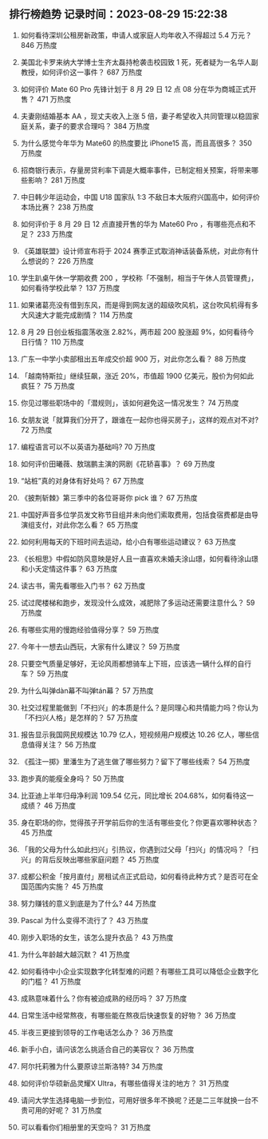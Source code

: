 
## 排行榜趋势 记录时间：2023-08-29 15:22:38
  
  1. 如何看待深圳公租房新政策，申请人或家庭人均年收入不得超过 5.4 万元？ 846 万热度
    
  2. 美国北卡罗来纳大学博士生齐太磊持枪袭击校园致 1 死，死者疑为一名华人副教授，如何评价这一事件？ 687 万热度
    
  3. 如何评价 Mate 60 Pro 先锋计划于 8 月 29 日 12 点 08 分在华为商城正式开售？ 471 万热度
    
  4. 夫妻刚结婚基本 AA ，现丈夫收入上涨 5 倍，妻子希望收入共同管理以稳固家庭关系，妻子的要求合理吗？ 384 万热度
    
  5. 为什么感觉今年华为 Mate60 的热度要比 iPhone15 高，而且高很多？ 350 万热度
    
  6. 招商银行表示，存量房贷利率下调是大概率事件，已制定相关预案，将带来哪些影响？ 281 万热度
    
  7. 中日韩少年运动会，中国 U18 国家队 1:3 不敌日本大阪府兴国高中，如何评价本场比赛？ 238 万热度
    
  8. 如何评价于 8 月 29 日 12 点直接开售的华为 Mate60 Pro ，有哪些亮点和不足？ 233 万热度
    
  9. 《英雄联盟》设计师宣布将于 2024 赛季正式取消神话装备系统，对此你有什么想说的？ 226 万热度
    
  10. 学生趴桌午休一学期收费 200 ，学校称「不强制，相当于午休人员管理费」，如何看待学校此举？ 137 万热度
    
  11. 如果诸葛亮没有借到东风，而是得到网友送的超级吹风机，这台吹风机得有多大风速大才能完成剧情？ 114 万热度
    
  12. 8 月 29 日创业板指震荡收涨 2.82%，两市超 200 股涨超 9%，如何看待今日行情？ 110 万热度
    
  13. 广东一中学小卖部租出五年成交价超 900 万，对此你怎么看？ 88 万热度
    
  14. 「越南特斯拉」继续狂飙，涨近 20%，市值超 1900 亿美元，股价为何如此疯狂？ 75 万热度
    
  15. 你见过哪些职场中的「潜规则」，该如何避免这一情况发生？ 74 万热度
    
  16. 女朋友说「就算我们分开了，跟谁在一起你也得买房子」，这样的观点对不对? 72 万热度
    
  17. 编程语言可以不以英语为基础吗? 70 万热度
    
  18. 如何评价田曦薇、敖瑞鹏主演的网剧《花轿喜事》？ 69 万热度
    
  19. “站桩”真的对身体有好处吗？ 67 万热度
    
  20. 《披荆斩棘》第三季中的各位哥哥你 pick 谁？ 67 万热度
    
  21. 中国好声音多位学员发文称节目组并未向他们索取费用，包括食宿费都是由导演组支付，对此你怎么看？ 65 万热度
    
  22. 如何利用每天的下班时间去运动，给小白有哪些运动建议？ 63 万热度
    
  23. 《长相思》中假如防风意映是好人且一直喜欢未婚夫涂山璟，如何看待涂山璟和小夭定情这件事？ 63 万热度
    
  24. 读古书，需先看哪些入门书？ 62 万热度
    
  25. 试过爬楼梯和跑步，发现没什么成效，减肥除了多运动还需要注意什么？ 59 万热度
    
  26. 有哪些实用的慢跑经验值得分享？ 59 万热度
    
  27. 今年十一想去山西玩，大家有什么建议？ 59 万热度
    
  28. 只要空气质量足够好，无论风雨都想骑车上下班，应该选一辆什么样的自行车？ 59 万热度
    
  29. 为什么叫弹dàn幕不叫弹tán幕？ 57 万热度
    
  30. 社交过程里能做到「不扫兴」的本质是什么？是同理心和共情能力吗？你认为「不扫兴人格」是怎样的？ 57 万热度
    
  31. 报告显示我国网民规模达 10.79 亿人，短视频用户规模达 10.26 亿人，哪些信息值得关注？ 56 万热度
    
  32. 《孤注一掷》里潘生为了逃生做了哪些努力？留下了哪些线索？ 54 万热度
    
  33. 跑步真的能瘦全身吗？ 50 万热度
    
  34. 比亚迪上半年归母净利润 109.54 亿元，同比增长 204.68%，如何看待这一成绩？ 46 万热度
    
  35. 身在职场的你，觉得孩子开学前后你的生活有哪些变化？你更喜欢哪种状态？ 45 万热度
    
  36. 「我的父母为什么如此扫兴」引热议，你遇到过父母「扫兴」的情况吗？「扫兴」的背后反映出哪些家庭问题？ 45 万热度
    
  37. 成都公积金「按月直付」房租试点正式启动，如何看待此种方式？是否可在全国范围内实施？ 45 万热度
    
  38. 努力赚钱的意义到底是为了什么? 44 万热度
    
  39. Pascal 为什么变得不流行了？ 43 万热度
    
  40. 刚步入职场的女生，该怎么提升衣品？ 43 万热度
    
  41. 为什么年龄越大越沉默？ 41 万热度
    
  42. 如何看待中小企业实现数字化转型难的问题？有哪些工具可以降低企业数字化的门槛？ 41 万热度
    
  43. 成熟意味着什么？你有被迫成熟的经历吗？ 37 万热度
    
  44. 日常生活中经常熬夜，有哪些能在熬夜后快速恢复的好物？ 36 万热度
    
  45. 半夜三更接到领导的工作电话怎么办？ 36 万热度
    
  46. 新手小白，请问该怎么挑适合自己的美容仪？ 36 万热度
    
  47. 阿尔托莉雅为什么要原谅兰斯洛特? 34 万热度
    
  48. 如何评价华硕新品灵耀X Ultra，有哪些值得关注的地方？ 31 万热度
    
  49. 请问大学生选择电脑一步到位，可用好很多年不换呢？还是二三年就换一台不贵可用的好呢？ 31 万热度
    
  50. 可以看看你们相册里的天空吗？ 31 万热度
    